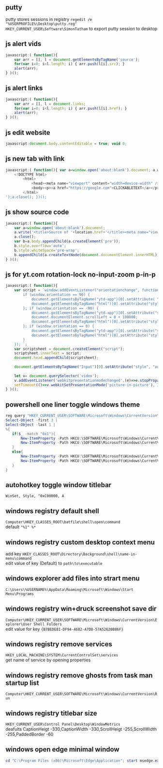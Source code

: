 ## putty
putty stores sessions in registry
`regedit /e "%USERPROFILE%\Desktop\putty.reg" HKEY_CURRENT_USER\Software\SimonTatham` to export putty session to desktop

## js alert vids
```javascript
javascript:( function(){
	var arr = [], l = document.getElementsByTagName('source');
	for(var i=0; i<l.length; i) { arr.push(l[i].src); }
	alert(arr);
} )();
```

## js alert links
```javascript
javascript:( function(){
	var arr = [], l = document.links; 
	for(var i=0; i<l.length; i) { arr.push(l[i].href); } 
	alert(arr);
} )();
```

## js edit website
```javascript
javascript:document.body.contentEditable = true; void 0;
```

## js new tab with link
```javascript
javascript:( function(){ var a=window.open('about:blank').document; a.write('
	<!DOCTYPE html>
		<html>
			<head><meta name="viewport" content="width=device-width" /></head>
			<body><p><a href="https://google.com">CLICKABLETEXT</a></p></body>
		</html>
');a.close(); })();
```

## js show source code
```javascript
javascript:( function(){
	var a=window.open('about:blank').document;
	a.write('<title>Source of '+location.href+'</title><meta name="viewport" content="width=device-width">');
	a.close();
	var b=a.body.appendChild(a.createElement('pre'));
	b.style.overflow='auto';
	b.style.whiteSpace='pre-wrap';
	b.appendChild(a.createTextNode(document.documentElement.innerHTML))
} )();
```

## js for yt.com rotation-lock no-input-zoom p-in-p
```javascript
javascript:( function(){ 
	var script = `window.addEventListener("orientationchange", function() {
		if (window.orientation == 90) {
			document.getElementsByTagName("ytd-app")[0].setAttribute( "style", "transform: rotate(-90deg); transform-origin: right top; width: 400px; zoom: 50%");
			document.getElementsByTagName("html")[0].setAttribute("style", "font-size: 5px;font-family: Roboto, Arial, sans-serif;");
		}; if (window.orientation == -90) {
			document.getElementsByTagName("ytd-app")[0].setAttribute("style", "transform: rotate(90deg) translateY(-100000px); transform-origin: left top; width: 400px; zoom: 50%");
			document.documentElement.scrollLeft = 0 + 100000;
			document.getElementsByTagName("html")[0].setAttribute("style", "font-size: 5px;font-family: Roboto, Arial, sans-serif;");
		}; if (window.orientation == 0) {
			document.getElementsByTagName("ytd-app")[0].setAttribute("style", "zoom: 100%");
			document.getElementsByTagName("html")[0].setAttribute("style", "font-size: 12px;font-family: Roboto, Arial, sans-serif;");
		}
	}); `;
	var scriptsheet = document.createElement("script");
	scriptsheet.innerText = script;
	document.head.appendChild(scriptsheet);
	
	document.getElementsByTagName("Input")[0].setAttribute("style", "outline: none; font-size: 21px;");
	
	let v= document.querySelector('video');
	v.addEventListener('webkitpresentationmodechanged',(e)=>e.stopPropagation(), true); 
	setTimeout(()=>v.webkitSetPresentationMode('picture-in-picture'), 3000);completion()
} )();
```

## powershell one liner toggle windows theme
```powershell
reg query "HKEY_CURRENT_USER\SOFTWARE\Microsoft\Windows\CurrentVersion\Themes\Personalize"  /v SystemUsesLightTheme | 
Select-Object -first 3 | 
Select-Object -last 1 | 
%{
   if($_ -match "0x1"){
       New-ItemProperty -Path HKCU:\SOFTWARE\Microsoft\Windows\CurrentVersion\Themes\Personalize -Name SystemUsesLightTheme -Value 0 -Type Dword -Force;
       New-ItemProperty -Path HKCU:\SOFTWARE\Microsoft\Windows\CurrentVersion\Themes\Personalize -Name AppsUseLightTheme -Value 0 -Type Dword -Force
   }
   else{
       New-ItemProperty -Path HKCU:\SOFTWARE\Microsoft\Windows\CurrentVersion\Themes\Personalize -Name SystemUsesLightTheme -Value 1 -Type Dword -Force;
       New-ItemProperty -Path HKCU:\SOFTWARE\Microsoft\Windows\CurrentVersion\Themes\Personalize -Name AppsUseLightTheme -Value 1 -Type Dword -Force
   }
}
```

## autohotkey toggle window titlebar
```autohotkey
WinSet, Style, ^0xC00000, A
```

## windows registry default shell
`Computer\HKEY_CLASSES_ROOT\batfile\shell\open\command`<br>
default `"%1" %*`

## windows registry custom desktop context menu
add key `HKEY_CLASSES_ROOT\Directory\Background\shell\name-in-menu\command`<br>
edit value of key (Default) to `path\to\executable`

## windows explorer add files into strart menu
`C:\Users\%USERNAME%\AppData\Roaming\Microsoft\Windows\Start Menu\Programs`

## windows registry win+druck screenshot save dir
`Computer\HKEY_CURRENT_USER\SOFTWARE\Microsoft\Windows\CurrentVersion\Explorer\User Shell Folders`<br>
edit value for key `{B7BEDE81-DF94-4682-A7D8-57A52620B86F}`

## windows registry remove services
`HKEY_LOCAL_MACHINE\SYSTEM\CurrentControlSet\services`<br>
get name of service by opening properties

## windows registry remove ghosts from task man startup list
`Computer\HKEY_CURRENT_USER\SOFTWARE\Microsoft\Windows\CurrentVersion\Run`

## windows registry titlebar size
`HKEY_CURRENT_USER\Control Panel\Desktop\WindowMetrics`<br>
deafults CaptionHeigt -330,CaptionWidth -330,ScrollHeigt -255,ScrollWidth -255,PaddedBorder -60


## windows open edge minimal window
```powershell
cd "C:\Program Files (x86)\Microsoft\Edge\Application"; start msedge.exe --app=https://github.com/crbyxwpzfl
```
